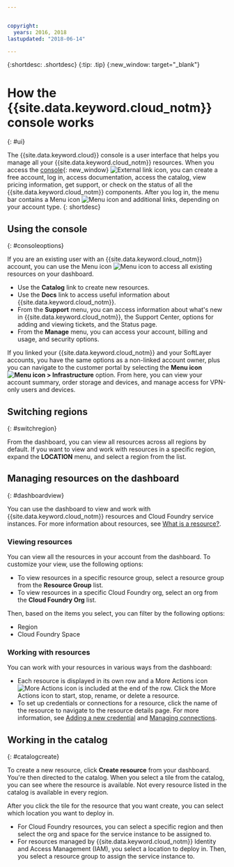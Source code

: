 ```yaml
---


copyright:
  years: 2016, 2018
lastupdated: "2018-06-14"

---
```


{:shortdesc: .shortdesc}
{:tip: .tip}
{:new_window: target="_blank"}

# How the {{site.data.keyword.cloud_notm}} console works
{: #ui}

The {{site.data.keyword.cloud}} console is a user interface that helps you manage all your {{site.data.keyword.cloud_notm}} resources. When you access the [console](https://console.bluemix.net){: new_window} ![External link icon](../icons/launch-glyph.svg "External link icon"), you can create a free account, log in, access documentation, access the catalog, view pricing information, get support, or check on the status of all the {{site.data.keyword.cloud_notm}} components. After you log in, the menu bar contains a Menu icon  ![Menu icon](../icons/icon_hamburger.svg)  and additional links, depending on your account type.
{: shortdesc}

## Using the console
{: #consoleoptions}

If you are an existing user with an {{site.data.keyword.cloud_notm}} account, you can use the Menu icon  ![Menu icon](../icons/icon_hamburger.svg)  to access all existing resources on your dashboard.
  * Use the **Catalog** link to create new resources.
  * Use the **Docs** link to access useful information about {{site.data.keyword.cloud_notm}}.
  * From the **Support** menu, you can access information about what's new in {{site.data.keyword.cloud_notm}}, the Support Center, options for adding and viewing tickets, and the Status page.
  * From the **Manage** menu, you can access your account, billing and usage, and security options.

If you linked your {{site.data.keyword.cloud_notm}} and your SoftLayer accounts, you have the same options as a non-linked account owner, plus you can navigate to the customer portal by selecting the **Menu icon  ![Menu icon](../icons/icon_hamburger.svg)  > Infrastructure** option. From here, you can view your account summary, order storage and devices, and manage access for VPN-only users and devices.

## Switching regions
{: #switchregion}

From the dashboard, you can view all resources across all regions by default. If you want to view and work with resources in a specific region, expand the **LOCATION** menu, and select a region from the list. 

## Managing resources on the dashboard
{: #dashboardview}

You can use the dashboard to view and work with {{site.data.keyword.cloud_notm}} resources and Cloud Foundry service instances. For more information about resources, see [What is a resource?](/docs/resources/acct_resources.html#resource).

### Viewing resources

You can view all the resources in your account from the dashboard. To customize your view, use the following options:

  * To view resources in a specific resource group, select a resource group from the **Resource Group** list.
  * To view resources in a specific Cloud Foundry org, select an org from the **Cloud Foundry Org** list.

Then, based on the items you select, you can filter by the following options:

  * Region
  * Cloud Foundry Space

### Working with resources

You can work with your resources in various ways from the dashboard:

  * Each resource is displayed in its own row and a More Actions icon  ![More Actions icon](../icons/overflow-menu.svg)  is included at the end of the row. Click the More Actions icon to start, stop, rename, or delete a resource.
  * To set up credentials or connections for a resource, click the name of the resource to navigate to the resource details page. For more information, see [Adding a new credential](/docs/resources/service_credentials.html) and [Managing connections](/docs/resources/connecting_apps.html#connect_app).

## Working in the catalog
{: #catalogcreate}

To create a new resource, click **Create resource** from your dashboard. You're then directed to the catalog. When you select a tile from the catalog, you can see where the resource is available. Not every resource listed in the catalog is available in every region.

After you click the tile for the resource that you want create, you can select which location you want to deploy in.

  * For Cloud Foundry resources, you can select a specific region and then select the org and space for the service instance to be assigned to.
  * For resources managed by {{site.data.keyword.cloud_notm}} Identity and Access Management (IAM), you select a location to deploy in. Then, you select a resource group to assign the service instance to.
